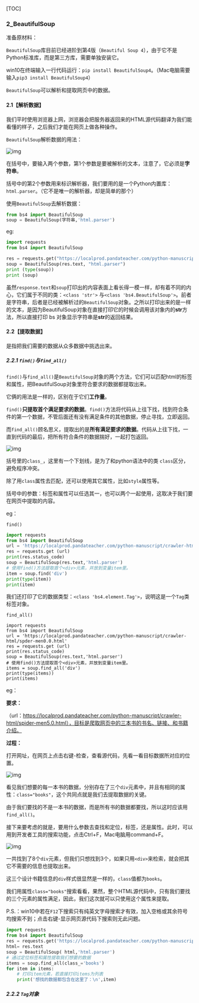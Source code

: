 [TOC]

### 2_BeautifulSoup

准备原材料：

`BeautifulSoup`库目前已经进阶到第4版（`Beautiful Soup 4`），由于它不是Python标准库，而是第三方库，需要单独安装它。

win10在终端输入一行代码运行：`pip install BeautifulSoup4`。（Mac电脑需要输入`pip3 install BeautifulSoup4`）

`BeautifulSoup`可以解析和提取网页中的数据。

#### 2.1【**解析数据**】

我们平时使用浏览器上网，浏览器会把服务器返回来的HTML源代码翻译为我们能看懂的样子，之后我们才能在网页上做各种操作。

`BeautifulSoup`解析数据的用法：

![img](https://res.pandateacher.com/d2g%2001-2019325115528.png)

在括号中，要输入两个参数，第1个参数是要被解析的文本，注意了，它必须是**字符串**。

括号中的第2个参数用来标识解析器，我们要用的是一个Python内置库：`html.parser`。（它不是唯一的解析器，却是简单的那个）

使用`BeautifulSoup`去解析数据：

```python
from bs4 import BeautifulSoup
soup = BeautifulSoup(字符串,'html.parser') 
```

eg:

```python
import requests
from bs4 import BeautifulSoup

res = requests.get("https://localprod.pandateacher.com/python-manuscript/crawler-html/spider-men5.0.html")
soup = BeautifulSoup(res.text, "html.parser")
print (type(soup))
print (soup)
```

虽然`response.text`和`soup`打印出的内容表面上看长得一模一样，却有着不同的内心，它们属于不同的类：`<class 'str'>` 与`<class 'bs4.BeautifulSoup'>`。前者是字符串，后者是已经被解析过的`BeautifulSoup`对象。之所以打印出来的是一样的文本，是因为BeautifulSoup对象在直接打印它的时候会调用该对象内的**str**方法，所以直接打印 bs 对象显示字符串是**str**的返回结果。



#### 2.2【**提取数据**】

是指把我们需要的数据从众多数据中挑选出来。

##### 2.2.1 `find()`与`find_all()`

`find()`与`find_all()`是`BeautifulSoup`对象的两个方法，它们可以匹配html的标签和属性，把BeautifulSoup对象里符合要求的数据都提取出来。

它俩的用法是一样的，区别在于它们**工作量**。

`find()`**只提取首个满足要求的数据**。`find()`方法将代码从上往下找，找到符合条件的第一个数据，不管后面还有没有满足条件的其他数据，停止寻找，立即返回。

而`find_all()`顾名思义，提取出的是**所有满足要求的数据**。代码从上往下找，一直到代码的最后，把所有符合条件的数据揣好，一起打包返回。

![img](https://res.pandateacher.com/2019-01-23-16-36-57.png)

括号里的`class_`，这里有一个下划线，是为了和python语法中的类 `class`区分，避免程序冲突。

除了用`class`属性去匹配，还可以使用其它属性，比如`style`属性等。

括号中的参数：标签和属性可以任选其一，也可以两个一起使用，这取决于我们要在网页中提取的内容。



eg：

`find()`

```python
import requests
from bs4 import BeautifulSoup
url = 'https://localprod.pandateacher.com/python-manuscript/crawler-html/spder-men0.0.html'
res = requests.get (url)
print(res.status_code)
soup = BeautifulSoup(res.text,'html.parser')
# 使用find()方法提取首个<div>元素，并放到变量item里。
item = soup.find('div') 
print(type(item))  
print(item)
```

我们还打印了它的数据类型：`<class 'bs4.element.Tag'>`，说明这是一个`Tag`类标签对象。

`find_all()`

```
import requests
from bs4 import BeautifulSoup
url = 'https://localprod.pandateacher.com/python-manuscript/crawler-html/spder-men0.0.html'
res = requests.get (url)
print(res.status_code)
soup = BeautifulSoup(res.text,'html.parser')
# 使用find()方法提取首个<div>元素，并放到变量item里。
items = soup.find_all('div') 
print(type(items))  
print(items)
```



eg：

**要求：**

（url：https://localprod.pandateacher.com/python-manuscript/crawler-html/spider-men5.0.html），目标是爬取网页中的三本书的书名、链接、和书籍介绍。

**过程：**

打开网址，在网页上点击右键-检查，查看源代码，先看一看目标数据所对应的位置。

![img](https://res.pandateacher.com/crawler-l2-7-0-2019118.png)

看见我们想要的每一本书的数据，分别存在了三个`div`元素中，并且有相同的属性：`class="books"`，这个共同点就是我们去提取数据的关键。

由于我们要找的不是一本书的数据，而是所有书的数据都要找，所以这时应该用`find_all()`。

接下来要考虑的就是，要用什么参数去查找和定位，标签，还是属性。此时，可以用到开发者工具的搜索功能，点击Ctrl+F，Mac电脑用command+F。

![img](https://res.pandateacher.com/crawler-l2-8-0-2019118.png)

一共找到了8个`div`元素，但我们只想找到3个，如果只用`<div>`来检索，就会把其它不需要的信息也提取出来。

这三个设计书籍信息的`div`样式很显然是一样的，`class`值都为`books`。

我们用属性`class="books"`搜索看看，果然，整个HTML源代码中，只有我们要找的三个元素的属性满足，因此，我们这次就可以只使用这个属性来提取。

P.S.：win10中若在`F12`下搜索只有纯英文字母搜索才有效，加入空格或其余符号均搜索不到；点击右键-显示网页源代码下搜索则无此问题。

```python
import requests 
from bs4 import BeautifulSoup 
res = requests.get('https://localprod.pandateacher.com/python-manuscript/crawler-html/spider-men5.0.html')
html= res.text
soup = BeautifulSoup( html,'html.parser') 
# 通过定位标签和属性提取我们想要的数据
items = soup.find_all(class_='books') 
for item in items:
    # 打印item元素，若直接打印items为列表
    print('想找的数据都包含在这里了：\n',item) 
```

##### 2.2.2 `Tag`对象

